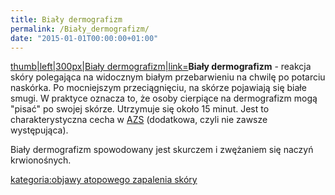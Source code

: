 ```yaml
---
title: Biały dermografizm
permalink: /Biały_dermografizm/
date: "2015-01-01T00:00:00+01:00"
---
```


[thumb|left|300px|Biały dermografizm|link=](/Image:Bialy-dermografizm.jpg "wikilink")**Biały dermografizm** - reakcja skóry polegająca na widocznym białym przebarwieniu na chwilę po potarciu naskórka. Po mocniejszym przeciągnięciu, na skórze pojawiają się białe smugi. W praktyce oznacza to, że osoby cierpiące na dermografizm mogą "pisać" po swojej skórze. Utrzymuje się około 15 minut. Jest to charakterystyczna cecha w [AZS](/atopedia/AZS "wikilink") (dodatkowa, czyli nie zawsze występująca).

Biały dermografizm spowodowany jest skurczem i zwężaniem się naczyń krwionośnych.

[kategoria:objawy atopowego zapalenia skóry](/atopedia/kategoria:objawy_atopowego_zapalenia_skóry "wikilink")